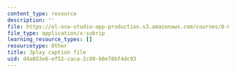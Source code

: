 ```yaml
---
content_type: resource
description: ''
file: https://ol-ocw-studio-app-production.s3.amazonaws.com/courses/8-01sc-classical-mechanics-fall-2016/d4a053e6ef52caca2c89b0e78bf4dc93_uhaFP0xEmzM.srt
file_type: application/x-subrip
learning_resource_types: []
resourcetype: Other
title: 3play caption file
uid: d4a053e6-ef52-caca-2c89-b0e78bf4dc93
---
```

